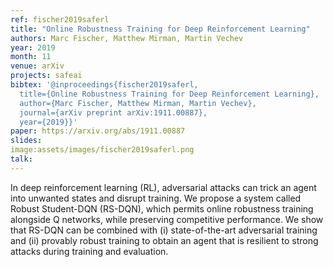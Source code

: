 ```yaml
---
ref: fischer2019saferl
title: "Online Robustness Training for Deep Reinforcement Learning"
authors: Marc Fischer, Matthew Mirman, Martin Vechev
year: 2019
month: 11
venue: arXiv
projects: safeai
bibtex: '@inproceedings{fischer2019saferl,
  title={Online Robustness Training for Deep Reinforcement Learning},
  author={Marc Fischer, Matthew Mirman, Martin Vechev},
  journal={arXiv preprint arXiv:1911.00887},
  year={2019}}'
paper: https://arxiv.org/abs/1911.00887
slides:
image:assets/images/fischer2019saferl.png
talk: 
---
```


In deep reinforcement learning (RL), adversarial attacks can trick an agent into unwanted states and disrupt training. We propose a system called Robust Student-DQN (RS-DQN), which permits  online robustness training alongside Q networks, while preserving competitive performance. We show that RS-DQN can be combined with (i) state-of-the-art adversarial training and (ii) provably robust training to obtain an agent that is resilient to strong attacks during training and evaluation.
